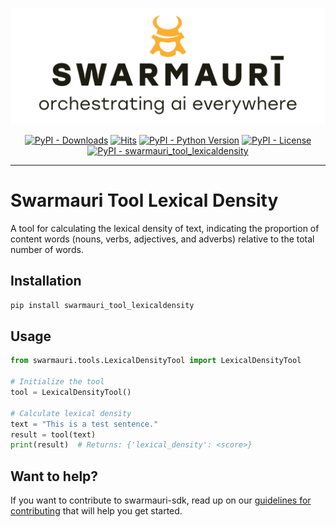 
![Swamauri Logo](https://github.com/swarmauri/swarmauri-sdk/blob/3d4d1cfa949399d7019ae9d8f296afba773dfb7f/assets/swarmauri.brand.theme.svg)

<p align="center">
    <a href="https://pypi.org/project/swarmauri_tool_lexicaldensity/">
        <img src="https://img.shields.io/pypi/dm/swarmauri_tool_lexicaldensity" alt="PyPI - Downloads"/></a>
    <a href="https://hits.sh/github.com/swarmauri/swarmauri-sdk/tree/master/pkgs/community/swarmauri_tool_lexicaldensity/">
        <img alt="Hits" src="https://hits.sh/github.com/swarmauri/swarmauri-sdk/tree/master/pkgs/community/swarmauri_tool_lexicaldensity.svg"/></a>
    <a href="https://pypi.org/project/swarmauri_tool_lexicaldensity/">
        <img src="https://img.shields.io/pypi/pyversions/swarmauri_tool_lexicaldensity" alt="PyPI - Python Version"/></a>
    <a href="https://pypi.org/project/swarmauri_tool_lexicaldensity/">
        <img src="https://img.shields.io/pypi/l/swarmauri_tool_lexicaldensity" alt="PyPI - License"/></a>
    <a href="https://pypi.org/project/swarmauri_tool_lexicaldensity/">
        <img src="https://img.shields.io/pypi/v/swarmauri_tool_lexicaldensity?label=swarmauri_tool_lexicaldensity&color=green" alt="PyPI - swarmauri_tool_lexicaldensity"/></a>
</p>

---

# Swarmauri Tool Lexical Density

A tool for calculating the lexical density of text, indicating the proportion of content words (nouns, verbs, adjectives, and adverbs) relative to the total number of words.

## Installation

```bash
pip install swarmauri_tool_lexicaldensity
```

## Usage
```python
from swarmauri.tools.LexicalDensityTool import LexicalDensityTool

# Initialize the tool
tool = LexicalDensityTool()

# Calculate lexical density
text = "This is a test sentence."
result = tool(text)
print(result)  # Returns: {'lexical_density': <score>}
```

## Want to help?

If you want to contribute to swarmauri-sdk, read up on our [guidelines for contributing](https://github.com/swarmauri/swarmauri-sdk/blob/master/contributing.md) that will help you get started.
